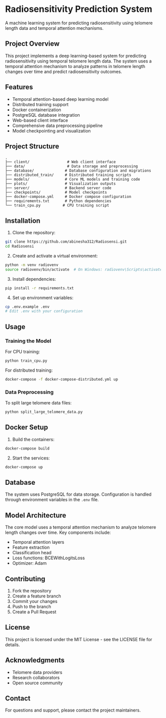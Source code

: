 # Radiosensitivity Prediction System

A machine learning system for predicting radiosensitivity using telomere length data and temporal attention mechanisms.

## Project Overview

This project implements a deep learning-based system for predicting radiosensitivity using temporal telomere length data. The system uses a temporal attention mechanism to analyze patterns in telomere length changes over time and predict radiosensitivity outcomes.

## Features

- Temporal attention-based deep learning model
- Distributed training support
- Docker containerization
- PostgreSQL database integration
- Web-based client interface
- Comprehensive data preprocessing pipeline
- Model checkpointing and visualization

## Project Structure

```
.
├── client/                 # Web client interface
├── data/                   # Data storage and preprocessing
├── database/              # Database configuration and migrations
├── distributed_train/     # Distributed training scripts
├── models/                # Core ML models and training code
├── plots/                 # Visualization outputs
├── server/                # Backend server code
├── checkpoints/           # Model checkpoints
├── docker-compose.yml     # Docker compose configuration
├── requirements.txt       # Python dependencies
└── train_cpu.py          # CPU training script
```

## Installation

1. Clone the repository:

```bash
git clone https://github.com/abinesha312/Radiosensi.git
cd Radiosensi
```

2. Create and activate a virtual environment:

```bash
python -m venv radiovenv
source radiovenv/bin/activate  # On Windows: radiovenv\Scripts\activate
```

3. Install dependencies:

```bash
pip install -r requirements.txt
```

4. Set up environment variables:

```bash
cp .env.example .env
# Edit .env with your configuration
```

## Usage

### Training the Model

For CPU training:

```bash
python train_cpu.py
```

For distributed training:

```bash
docker-compose -f docker-compose-distributed.yml up
```

### Data Preprocessing

To split large telomere data files:

```bash
python split_large_telomere_data.py
```

## Docker Setup

1. Build the containers:

```bash
docker-compose build
```

2. Start the services:

```bash
docker-compose up
```

## Database

The system uses PostgreSQL for data storage. Configuration is handled through environment variables in the `.env` file.

## Model Architecture

The core model uses a temporal attention mechanism to analyze telomere length changes over time. Key components include:

- Temporal attention layers
- Feature extraction
- Classification head
- Loss functions: BCEWithLogitsLoss
- Optimizer: Adam

## Contributing

1. Fork the repository
2. Create a feature branch
3. Commit your changes
4. Push to the branch
5. Create a Pull Request

## License

This project is licensed under the MIT License - see the LICENSE file for details.

## Acknowledgments

- Telomere data providers
- Research collaborators
- Open source community

## Contact

For questions and support, please contact the project maintainers.
